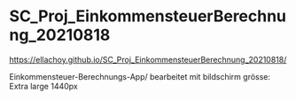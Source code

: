# SC_Proj_EinkommensteuerBerechnung_20210818
https://ellachoy.github.io/SC_Proj_EinkommensteuerBerechnung_20210818/

Einkommensteuer-Berechnungs-App/ 
bearbeitet mit bildschirm grösse: Extra large 1440px
